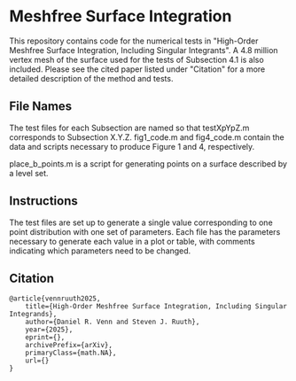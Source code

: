 # Meshfree Surface Integration

This repository contains code for the numerical tests in "High-Order Meshfree Surface Integration, Including Singular Integrants". A 4.8 million vertex mesh of the surface used for the tests of Subsection 4.1 is also included. Please see the cited paper listed under "Citation" for a more detailed description of the method and tests.

## File Names
The test files for each Subsection are named so that testXpYpZ.m corresponds to Subsection X.Y.Z.
fig1_code.m and fig4_code.m contain the data and scripts necessary to produce Figure 1 and 4, respectively.

place_b_points.m is a script for generating points on a surface described by a level set.

## Instructions
The test files are set up to generate a single value corresponding to one point distribution with one set of parameters. Each file has the parameters necessary to generate each value in a plot or table, with comments indicating which parameters need to be changed.

## Citation

    @article{vennruuth2025,
        title={High-Order Meshfree Surface Integration, Including Singular Integrands}, 
        author={Daniel R. Venn and Steven J. Ruuth},
        year={2025},
        eprint={},
        archivePrefix={arXiv},
        primaryClass={math.NA},
        url={}
    }
